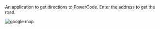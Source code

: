 An application to get directions to PowerCode.
Enter the address to get the road.

![google map](https://i.ibb.co/SnSQW10/Screenshot-164.png)
